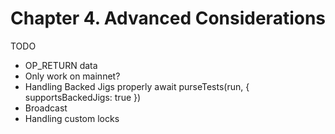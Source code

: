 # Chapter 4. Advanced Considerations

TODO

- OP_RETURN data
- Only work on mainnet?
- Handling Backed Jigs properly
    await purseTests(run, { supportsBackedJigs: true })
- Broadcast
- Handling custom locks
